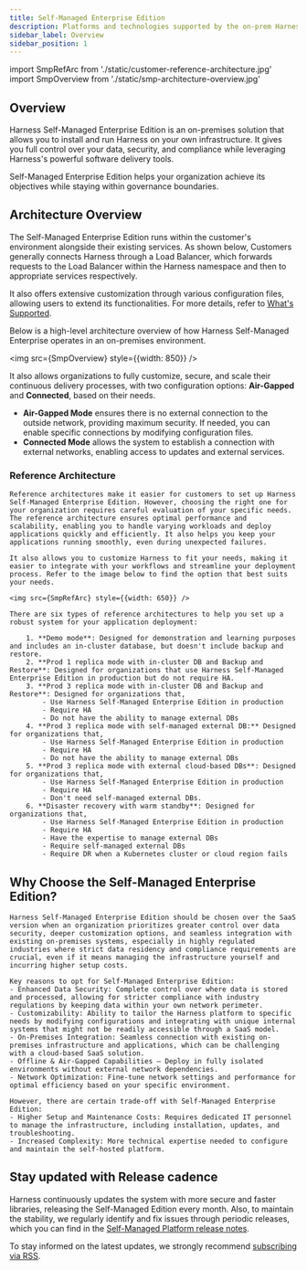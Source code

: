 ```yaml
---
title: Self-Managed Enterprise Edition 
description: Platforms and technologies supported by the on-prem Harness Self-Managed Enterprise Edition
sidebar_label: Overview
sidebar_position: 1
---
```


import SmpRefArc from './static/customer-reference-architecture.jpg'
import SmpOverview from './static/smp-architecture-overview.jpg'

## Overview

Harness Self-Managed Enterprise Edition is an on-premises solution that allows you to install and run Harness on your own infrastructure. It gives you full control over your data, security, and compliance while leveraging Harness's powerful software delivery tools. 

Self-Managed Enterprise Edition helps your organization achieve its objectives while staying within governance boundaries.

## Architecture Overview

The Self-Managed Enterprise Edition runs within the customer's environment alongside their existing services. As shown below, Customers generally connects Harness through a Load Balancer, which forwards requests to the Load Balancer within the Harness namespace and then to appropriate services respectively.

It also offers extensive customization through various configuration files, allowing users to extend its functionalities. For more details, refer to [What's Supported](./smp-supported-platforms).

Below is a high-level architecture overview of how Harness Self-Managed Enterprise operates in an on-premises environment.

<img src={SmpOverview} style={{width: 850}} />


It also allows organizations to fully customize, secure, and scale their continuous delivery processes, with two configuration options: **Air-Gapped** and **Connected**, based on their needs.

- **Air-Gapped Mode** ensures there is no external connection to the outside network, providing maximum security. If needed, you can enable specific connections by modifying configuration files.  
- **Connected Mode** allows the system to establish a connection with external networks, enabling access to updates and external services.  

### Reference Architecture

    Reference architectures make it easier for customers to set up Harness Self-Managed Enterprise Edition. However, choosing the right one for your organization requires careful evaluation of your specific needs. The reference architecture ensures optimal performance and scalability, enabling you to handle varying workloads and deploy applications quickly and efficiently. It also helps you keep your applications running smoothly, even during unexpected failures. 

    It also allows you to customize Harness to fit your needs, making it easier to integrate with your workflows and streamline your deployment process. Refer to the image below to find the option that best suits your needs.

    <img src={SmpRefArc} style={{width: 650}} />

    There are six types of reference architectures to help you set up a robust system for your application deployment:

        1. **Demo mode**: Designed for demonstration and learning purposes and includes an in-cluster database, but doesn't include backup and restore.
        2. **Prod 1 replica mode with in-cluster DB and Backup and Restore**: Designed for organizations that use Harness Self-Managed Enterprise Edition in production but do not require HA.
        3. **Prod 3 replica mode with in-cluster DB and Backup and Restore**: Designed for organizations that,
            - Use Harness Self-Managed Enterprise Edition in production
            - Require HA
            - Do not have the ability to manage external DBs
        4. **Prod 3 replica mode with self-managed external DB:** Designed for organizations that,
            - Use Harness Self-Managed Enterprise Edition in production
            - Require HA
            - Do not have the ability to manage external DBs
        5. **Prod 3 replica mode with external cloud-based DBs**: Designed for organizations that,
            - Use Harness Self-Managed Enterprise Edition in production
            - Require HA
            - Don't need self-managed external DBs.
        6. **Disaster recovery with warm standby**: Designed for organizations that,
            - Use Harness Self-Managed Enterprise Edition in production
            - Require HA
            - Have the expertise to manage external DBs
            - Require self-managed external DBs
            - Require DR when a Kubernetes cluster or cloud region fails

## Why Choose the Self-Managed Enterprise Edition?

    Harness Self-Managed Enterprise Edition should be chosen over the SaaS version when an organization prioritizes greater control over data security, deeper customization options, and seamless integration with existing on-premises systems, especially in highly regulated industries where strict data residency and compliance requirements are crucial, even if it means managing the infrastructure yourself and incurring higher setup costs. 

    Key reasons to opt for Self-Managed Enterprise Edition:
    - Enhanced Data Security: Complete control over where data is stored and processed, allowing for stricter compliance with industry regulations by keeping data within your own network perimeter. 
    - Customizability: Ability to tailor the Harness platform to specific needs by modifying configurations and integrating with unique internal systems that might not be readily accessible through a SaaS model. 
    - On-Premises Integration: Seamless connection with existing on-premises infrastructure and applications, which can be challenging with a cloud-based SaaS solution. 
    - Offline & Air-Gapped Capabilities – Deploy in fully isolated environments without external network dependencies.
    - Network Optimization: Fine-tune network settings and performance for optimal efficiency based on your specific environment. 

    However, there are certain trade-off with Self-Managed Enterprise Edition:
    - Higher Setup and Maintenance Costs: Requires dedicated IT personnel to manage the infrastructure, including installation, updates, and troubleshooting. 
    - Increased Complexity: More technical expertise needed to configure and maintain the self-hosted platform. 

## Stay updated with Release cadence

Harness continuously updates the system with more secure and faster libraries, releasing the Self-Managed Edition every month. Also, to maintain the stability, we regularly identify and fix issues through periodic releases, which you can find in the [Self-Managed Platform release notes](/release-notes/self-managed-enterprise-edition).

To stay informed on the latest updates, we strongly recommend [subscribing via RSS](https://developer.harness.io/release-notes/self-managed-enterprise-edition/rss.xml).


